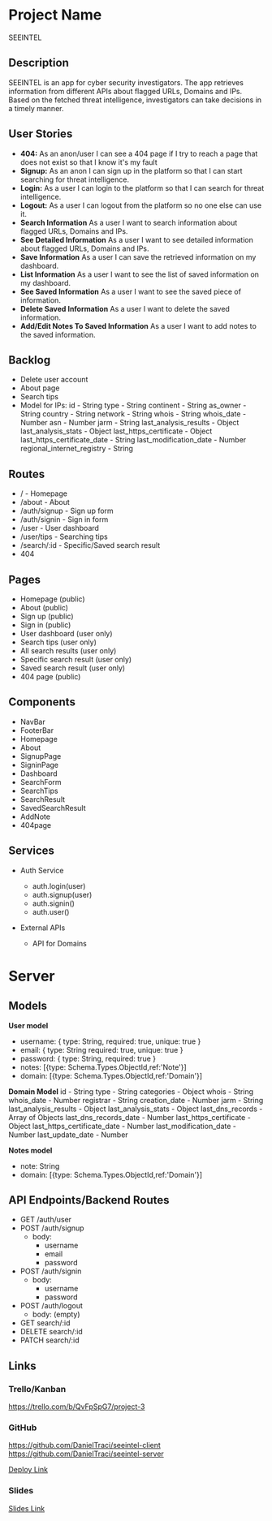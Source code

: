 # Project Name
SEEINTEL

## Description

SEEINTEL is an app for cyber security investigators. The app retrieves information from different APIs about flagged URLs, Domains and IPs. Based on the fetched threat intelligence, investigators can take decisions in a timely manner.

## User Stories

-  **404:** As an anon/user I can see a 404 page if I try to reach a page that does not exist so that I know it's my fault
-  **Signup:** As an anon I can sign up in the platform so that I can start searching for threat intelligence.
-  **Login:** As a user I can login to the platform so that I can search for threat intelligence.
-  **Logout:** As a user I can logout from the platform so no one else can use it.
-  **Search Information** As a user I want to search information about flagged URLs, Domains and IPs.
-  **See Detailed Information** As a user I want to see detailed information about flagged URLs, Domains and IPs.
-  **Save Information** As a user I can save the retrieved information on my dashboard.
-  **List Information** As a user I want to see the list of saved information on my dashboard.
-  **See Saved Information** As a user I want to see the saved piece of information.
-  **Delete Saved Information** As a user I want to delete the saved information.
-  **Add/Edit Notes To Saved Information** As a user I want to add notes to the saved information.

## Backlog

- Delete user account
- About page
- Search tips
- Model for IPs:
id - String
type - String
continent - String
as_owner - String
country - String
network - String
whois - String
whois_date - Number
asn - Number
jarm - String
last_analysis_results - Object
last_analysis_stats - Object
last_https_certificate - Object
last_https_certificate_date - String
last_modification_date - Number
regional_internet_registry - String
  
## Routes

- / - Homepage
- /about - About
- /auth/signup - Sign up form
- /auth/signin - Sign in form
- /user - User dashboard
- /user/tips - Searching tips
- /search/:id - Specific/Saved search result 
- 404

## Pages

- Homepage (public)
- About (public)
- Sign up (public)
- Sign in (public)
- User dashboard (user only)
- Search tips (user only)
- All search results (user only)
- Specific search result (user only)
- Saved search result (user only)
- 404 page (public)

## Components

- NavBar
- FooterBar
- Homepage
- About
- SignupPage
- SigninPage
- Dashboard
- SearchForm
- SearchTips
- SearchResult
- SavedSearchResult
- AddNote
- 404page

## Services

- Auth Service
  - auth.login(user)
  - auth.signup(user)
  - auth.signin()
  - auth.user()

- External APIs
  - API for Domains

# Server

## Models

**User model**
- username: {
    type: String,
    required: true,
    unique: true
}
- email: {
    type: String
    required: true,
    unique: true
}
- password: {
    type: String,
    required: true
}
- notes: [{type: Schema.Types.ObjectId,ref:'Note'}]
- domain: [{type: Schema.Types.ObjectId,ref:'Domain'}]

**Domain Model**
id - String
type - String
categories - Object
whois - String
whois_date - Number
registrar - String
creation_date - Number
jarm - String
last_analysis_results - Object
last_analysis_stats - Object
last_dns_records - Array of Objects
last_dns_records_date - Number
last_https_certificate - Object
last_https_certificate_date - Number
last_modification_date - Number
last_update_date - Number


**Notes model**
- note: String
- domain: [{type: Schema.Types.ObjectId,ref:'Domain'}]

## API Endpoints/Backend Routes

- GET /auth/user
- POST /auth/signup
  - body:
    - username
    - email
    - password
- POST /auth/signin
  - body:
    - username
    - password
- POST /auth/logout
  - body: (empty)
- GET search/:id 
- DELETE search/:id 
- PATCH search/:id 

## Links

### Trello/Kanban

https://trello.com/b/QvFpSpG7/project-3

### GitHub

https://github.com/DanielTraci/seeintel-client
https://github.com/DanielTraci/seeintel-server

[Deploy Link](http://heroku.com)


### Slides

[Slides Link](http://slides.com)



<!-- 
change env to - http://localhost:5005
# !!! DANGEROUS WEBSITES to test the application. DO NOT ENTER ANY OF THESE WEBSITES !!!
17ebook.com
dfwdiesel.net
divineenterprises.net
ginedis.com
gncr.org
hihanin.com
kingfamilyphotoalbum.com
likaraoke.com
mactep.org
magic4you.nu
marbling.pe.kr
nacjalneg.info
purplehoodie.com
qsng.cn
seksburada.net
sportsmansclub.net
stock888.cn
tathli.com
teamclouds.com
texaswhitetailfever.com
wadefamilytree.org
xnescat.info
yt118.com -->
